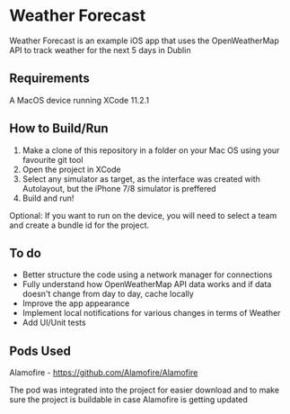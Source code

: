 # Weather Forecast

Weather Forecast is an example iOS app that uses the OpenWeatherMap API to track weather for the next 5 days in Dublin

## Requirements

A MacOS device running XCode 11.2.1

## How to Build/Run

1. Make a clone of this repository in a folder on your Mac OS using your favourite git tool  
2. Open the project in XCode
3. Select any simulator as target, as the interface was created with Autolayout, but the iPhone 7/8 simulator is preffered 
4. Build and run!

Optional: If you want to run on the device, you will need to select a team and create a bundle id for the project.

## To do

- Better structure the code using a network manager for connections
- Fully understand how OpenWeatherMap API data works and if data doesn't change from day to day, cache locally 
- Improve the app appearance
- Implement local notifications for various changes in terms of Weather
- Add UI/Unit tests

## Pods Used

Alamofire - https://github.com/Alamofire/Alamofire

The pod was integrated into the project for easier download and to make sure the project is buildable in case Alamofire is getting updated
